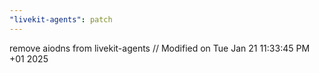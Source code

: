 ```yaml
---
"livekit-agents": patch
---
```


remove aiodns from livekit-agents
// Modified on Tue Jan 21 11:33:45 PM +01 2025
